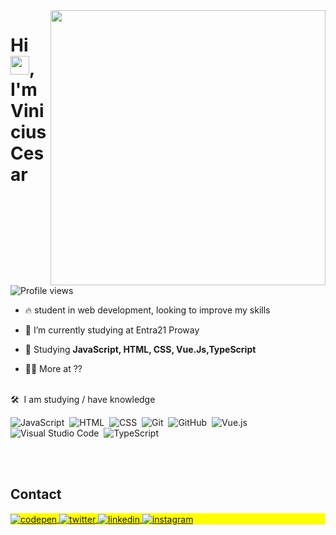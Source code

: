 <img align="right" height="440em" src="https://raw.githubusercontent.com/gist/Vinnikkkkj/b7f7c386dc15be2aaada3c51adfd2444/raw/4f9a7e528c5a5f329befa42ac8de558291e3d520/githubcard.svg"/>

<h1 align="left">Hi <img src="https://raw.githubusercontent.com/kaueMarques/kaueMarques/master/hi.gif" height="30px">, I'm Vinicius Cesar</h1>
<p align="left"> <img src="https://komarev.com/ghpvc/?username=Vinnikkkkj&color=yellow" alt="Profile views" /> </p>

- 🔥 student in web development, looking to improve my skills

- 🔭 I’m currently studying at Entra21 Proway

- 💬 Studying **JavaScript, HTML, CSS, Vue.Js,TypeScript**

- 👨‍💻 More at ??
<br><br>

🛠 &nbsp;I am studying / have knowledge

![JavaScript](https://img.shields.io/badge/-JavaScript-05122A?style=flat&logo=javascript)&nbsp;
![HTML](https://img.shields.io/badge/-HTML-05122A?style=flat&logo=HTML5)&nbsp;
![CSS](https://img.shields.io/badge/-CSS-05122A?style=flat&logo=CSS3&logoColor=1572B6)&nbsp;
![Git](https://img.shields.io/badge/-Git-05122A?style=flat&logo=git)&nbsp;
![GitHub](https://img.shields.io/badge/-GitHub-05122A?style=flat&logo=github)&nbsp;
![Vue.js](https://img.shields.io/badge/-Vue.js-05122A?style=flat&logo=vue.js)&nbsp;
![Visual Studio Code](https://img.shields.io/badge/-Visual%20Studio%20Code-05122A?style=flat&logo=visual-studio-code&logoColor=007ACC)&nbsp;
![TypeScript](https://img.shields.io/badge/-TypeScript-05122A?style=flat&logo=typescript&logoColor=007ACC)&nbsp;

<br><br>
## Contact

<p align="left" style="background:yellow">
<a href="https://codepen.io/vinnikkkkj" target="_blank">
  <img align="center" src="https://img.shields.io/badge/-ViniciusCesar-05122A?style=flat&logo=codepen" alt="codepen"/>
</a>
<a href="https://twitter.com/vxrainkkj" target="_blank">
  <img align="center" src="https://img.shields.io/badge/-ViniciusCesar-05122A?style=flat&logo=twitter" alt="twitter"/>  
</a>
<a href="https://www.linkedin.com/in/viniciuskkj/" target="_blank">
  <img align="center" src="https://img.shields.io/badge/-ViniciusCesar-05122A?style=flat&logo=linkedin" alt="linkedin"/>
</a>
<a href="https://www.instagram.com/vinnikkj_/" target="_blank">
 <img align="center" src="https://img.shields.io/badge/-ViniciusCesar-05122A?style=flat&logo=instagram" alt="instagram"/>
</a>
</p>

<!--

<img width="490em" src="https://github-readme-twitter-gazf.vercel.app/api?id=maykbrito&layout=wide&show_reply=off&show_retweet=off" />
